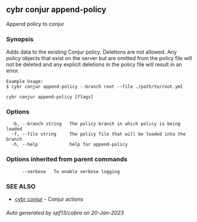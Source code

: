 ## cybr conjur append-policy

Append policy to conjur

### Synopsis

Adds data to the existing Conjur policy. Deletions are not allowed. 
	Any policy objects that exist on the server but are omitted from the policy file will not be deleted and any explicit deletions in the policy file will result in an error.  
	
	Example Usage:
	$ cybr conjur append-policy --branch root --file ./path/to/root.yml

```
cybr conjur append-policy [flags]
```

### Options

```
  -b, --branch string   The policy branch in which policy is being loaded
  -f, --file string     The policy file that will be loaded into the branch
  -h, --help            help for append-policy
```

### Options inherited from parent commands

```
      --verbose   To enable verbose logging
```

### SEE ALSO

* [cybr conjur](cybr_conjur.md)	 - Conjur actions

###### Auto generated by spf13/cobra on 20-Jan-2023
